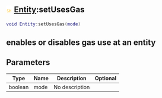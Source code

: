 ## ![shared](.gitbook/assets/shared.png) [Entity](./home/Entity):setUsesGas

```lua
void Entity:setUsesGas(mode)
```

enables or disables gas use at an entity
------
## Parameters

| Type   | Name | Description | Optional |
| ------ | ---- | ----------- | -------: |
| boolean | mode | No description |  |

